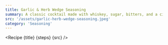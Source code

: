 ```yaml
---
title: Garlic & Herb Wedge Seasoning
summary: A classic cocktail made with whiskey, sugar, bitters, and a citrus peel.
src: '/assets/garlic-herb-wedge-seasoning.jpeg'
category: 'Seasoning'
---
```


<script>
	import Recipe from '$lib/recipes/recipe.svelte';

	const steps = [
		{
			title: 'Combine', 
			ingredients: ['10g Garlic Granules', '10g Breadcrumbs', '3g Onion Granules', '2g Black Pepper', '2g Paprika', '1g Rosemary', '1g Italian Herbs']
		}
	]
</script>

<Recipe {title} {steps} {src} />
